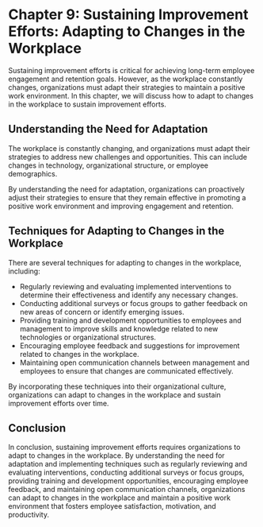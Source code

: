 Chapter 9: Sustaining Improvement Efforts: Adapting to Changes in the Workplace
===============================================================================

Sustaining improvement efforts is critical for achieving long-term employee engagement and retention goals. However, as the workplace constantly changes, organizations must adapt their strategies to maintain a positive work environment. In this chapter, we will discuss how to adapt to changes in the workplace to sustain improvement efforts.

Understanding the Need for Adaptation
-------------------------------------

The workplace is constantly changing, and organizations must adapt their strategies to address new challenges and opportunities. This can include changes in technology, organizational structure, or employee demographics.

By understanding the need for adaptation, organizations can proactively adjust their strategies to ensure that they remain effective in promoting a positive work environment and improving engagement and retention.

Techniques for Adapting to Changes in the Workplace
---------------------------------------------------

There are several techniques for adapting to changes in the workplace, including:

* Regularly reviewing and evaluating implemented interventions to determine their effectiveness and identify any necessary changes.
* Conducting additional surveys or focus groups to gather feedback on new areas of concern or identify emerging issues.
* Providing training and development opportunities to employees and management to improve skills and knowledge related to new technologies or organizational structures.
* Encouraging employee feedback and suggestions for improvement related to changes in the workplace.
* Maintaining open communication channels between management and employees to ensure that changes are communicated effectively.

By incorporating these techniques into their organizational culture, organizations can adapt to changes in the workplace and sustain improvement efforts over time.

Conclusion
----------

In conclusion, sustaining improvement efforts requires organizations to adapt to changes in the workplace. By understanding the need for adaptation and implementing techniques such as regularly reviewing and evaluating interventions, conducting additional surveys or focus groups, providing training and development opportunities, encouraging employee feedback, and maintaining open communication channels, organizations can adapt to changes in the workplace and maintain a positive work environment that fosters employee satisfaction, motivation, and productivity.
